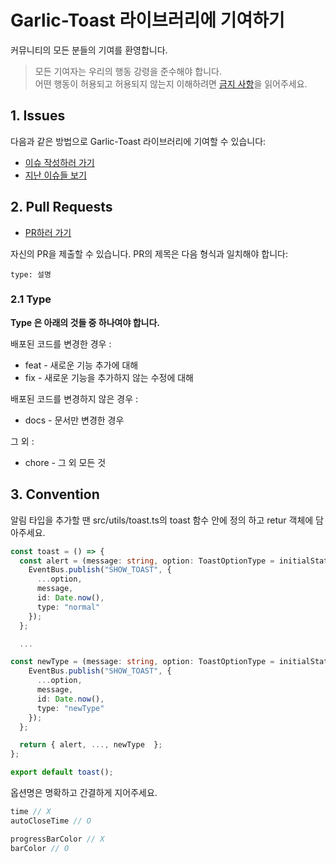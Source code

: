 # Garlic-Toast 라이브러리에 기여하기

커뮤니티의 모든 분들의 기여를 환영합니다.

> 모든 기여자는 우리의 행동 강령을 준수해야 합니다. <br/>
> 어떤 행동이 허용되고 허용되지 않는지 이해하려면 [금지 사항](./CODE_OF_CONDUCT.md)을 읽어주세요.

## 1. Issues

다음과 같은 방법으로 Garlic-Toast 라이브러리에 기여할 수 있습니다:

- [이슈 작성하러 가기](https://github.com/toss/slash/issues/new/choose)
- [지난 이슈들 보기](https://github.com/toss/slash/issues)

## 2. Pull Requests

- [PR하러 가기](https://github.com/toss/slash/compare) <br/>

자신의 PR을 제출할 수 있습니다. PR의 제목은 다음 형식과 일치해야 합니다:

```
type: 설명
```

>

### 2.1 Type

**Type 은 아래의 것들 중 하나여야 합니다.**

배포된 코드를 변경한 경우 :

- feat - 새로운 기능 추가에 대해
- fix - 새로운 기능을 추가하지 않는 수정에 대해

배포된 코드를 변경하지 않은 경우 :

- docs - 문서만 변경한 경우

그 외 :

- chore - 그 외 모든 것

## 3. Convention

알림 타입을 추가할 땐 src/utils/toast.ts의 toast 함수 안에 정의 하고 retur 객체에 담아주세요.

```ts
const toast = () => {
  const alert = (message: string, option: ToastOptionType = initialState) => {
    EventBus.publish("SHOW_TOAST", {
      ...option,
      message,
      id: Date.now(),
      type: "normal"
    });
  };

  ...

const newType = (message: string, option: ToastOptionType = initialState) => {
    EventBus.publish("SHOW_TOAST", {
      ...option,
      message,
      id: Date.now(),
      type: "newType"
    });
  };

  return { alert, ..., newType  };
};

export default toast();
```

옵션명은 명확하고 간결하게 지어주세요.

```ts
time // X
autoCloseTime // O

progressBarColor // X
barColor // O
```
